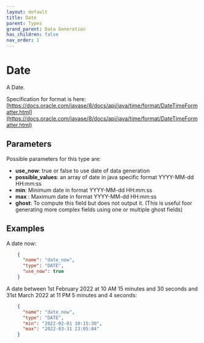 ```yaml
---
layout: default
title: Date
parent: Types
grand_parent: Data Generation
has_children: false
nav_order: 1
---
```


# Date

A Date.

Specification for format is here: [https://docs.oracle.com/javase/8/docs/api/java/time/format/DateTimeFormatter.html](https://docs.oracle.com/javase/8/docs/api/java/time/format/DateTimeFormatter.html)

## Parameters

Possible parameters for this type are:

- **use_now**: true or false to use date of data generation
- **possible_values**: an array of date in java specific format YYYY-MM-dd HH:mm:ss
- **min**: Minimum date in format YYYY-MM-dd HH:mm:ss
- **max** : Maximum date in format YYYY-MM-dd HH:mm:ss
- **ghost**: To compute this field but does not output it. (This is useful foor generating more complex fields using one or multiple ghost fields)


## Examples

A date now:

```json
    {
      "name": "date_now",
      "type": "DATE",
      "use_now": true
    }
```

A date between 1st February 2022 at 10 AM 15 minutes and 30 seconds and 31st March 2022 at 11 PM 5 minutes and 4 seconds:
```json
    {
      "name": "date_now",
      "type": "DATE",
      "min": "2022-02-01 10:15:30",
      "max": "2022-03-31 23:05:04"   
    }
```

